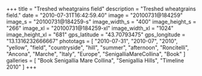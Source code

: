 +++
title = "Treshed wheatgrains field"
description = "Treshed wheatgrains field."
date = "2010-07-31T16:42:59.40"
image = "20100731@184259"
image_s = "20100731@184259-s"
image_width_s = "400"
image_height_s = "266"
image_xl = "20100731@184259-xl"
image_width_xl = "1024"
image_height_xl = "681"
gps_latitude = "43.70793475"
gps_longitude = "13.1316232666667"
phototags = [ "2010-07-31", "2010-07", "2010", "yellow", "field", "countryside", "hill", "summer", "afternoon", "Roncitelli", "Ancona", "Marche", "Italy", "Europe", "SenigalliaMareCollina", "Book" ]
galleries = [ "Book Senigallia Mare Collina", "Senigallia Hills", "Timeline 2010" ]
+++

